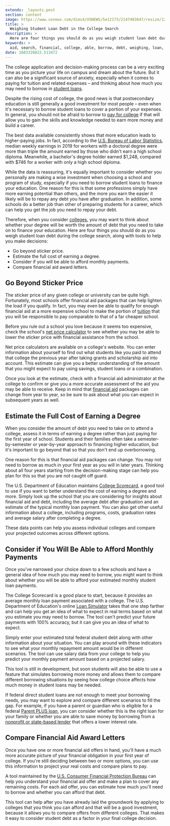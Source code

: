 ```yaml
--- 
extends: _layouts.post 
section: content 
image: https://www.usnews.com/dims4/USNEWS/5e12173/2147483647/resize/1200x%3E/quality/85/?url=http%3A%2F%2Fmedia.beam.usnews.com%2F2a%2Faa%2Fd3fc0fdd4263991b4b42dbe8e57f%2F201021-youngwomanfinances-stock.jpg 
title: > 
  Weighing Student Loan Debt in the College Search 
description: > 
  Here are four things you should do as you weigh student loan debt during the college search, along with tools to help you make decisions:Go beyond sticker price.Simply look up the school that you are considering for insights about financial aid and debt, including the average debt after graduation and an estimate of the typical monthly loan payment.The College Scorecard is a good place to start, because it provides an average monthly loan payment associated with a college.Simply enter your estimated total federal student debt along with other information about your situation.Compare Financial Aid Award LettersOnce you have one or more financial aid offers in hand, you'll have a much more accurate picture of your financial obligation in your first year of college. 
keywords: > 
  aid, search, financial, college, able, borrow, debt, weighing, loan, help, student, school, need 
date: 1603326822.513472 
--- 
```

<div><p>The college application and decision-making process can be a very exciting time as you picture your life on campus and dream about the future. But it can also be a significant source of anxiety, especially when it comes to paying for tuition and related expenses &#8211; and thinking about how much you may need to borrow in <a href="https://www.usnews.com/education/best-colleges/paying-for-college/student-loan">student loans</a>.</p><p>Despite the rising cost of college, the good news is that postsecondary education is still generally a good investment for most people &#8211; even when it's necessary to borrow student loans to cover a portion of your expenses. In general, you should not be afraid to borrow to <a href="https://www.usnews.com/education/best-colleges/paying-for-college">pay for college</a> if that will allow you to gain the skills and knowledge needed to earn more money and build a career.</p><p id="ad" class="ad lazy "></p><p>The best data available consistently shows that more education leads to higher-paying jobs. In fact, according to the <a href="https://www.bls.gov/careeroutlook/2020/data-on-display/education-pays.htm" target="_blank">U.S. Bureau of Labor Statistics</a>, median weekly earnings in 2019 for workers with a doctoral degree were more than triple the amount earned by those who didn't earn a high school diploma. Meanwhile, a bachelor's degree holder earned $1,248, compared with $746 for a worker with only a high school diploma. </p><p>While the data is reassuring, it's equally important to consider whether you personally are making a wise investment when choosing a school and program of study, especially if you need to borrow student loans to finance your education. One reason for this is that some professions simply have more earning potential than others, and the more you earn the easier it likely will be to repay any debt you have after graduation. In addition, some schools do a better job than other of preparing students for a career, which can help you get the job you need to repay your debt.</p><p id="ad" class="ad"></p><p>Therefore, when you consider <a href="https://www.usnews.com/best-colleges">colleges</a>, you may want to think about whether your degree will be worth the amount of debt that you need to take on to finance your education. Here are four things you should do as you weigh student loan debt during the college search, along with tools to help you make decisions:</p><ul>
 <li> Go beyond sticker price.</li>
 <li> Estimate the full cost of earning a degree.</li>
 <li> Consider if you will be able to afford monthly payments.</li>
 <li> Compare financial aid award letters.</li>
</ul><p size="5" class="Raw-slyvem-0 ftSHuE"><h2><b>Go Beyond Sticker Price</b></h2></p><p>The sticker price of any given college or university can be quite high. Fortunately, most schools offer financial aid packages that can help lighten the load if you qualify. In fact, you may even be able to qualify for enough financial aid at a more expensive school to make the portion of <a href="https://www.usnews.com/education/best-colleges/paying-for-college/articles/what-you-need-to-know-about-college-tuition-costs">tuition</a> that you will be responsible to pay comparable to that of a far cheaper school.</p><p>Before you rule out a school you love because it seems too expensive, check the school's <a href="https://www.usnews.com/education/best-colleges/paying-for-college/articles/2019-05-08/what-to-know-about-a-colleges-net-price-calculator">net price calculator</a> to see whether you may be able to lower the sticker price with financial assistance from the school.</p><p id="ad" class="ad lazy "></p><p>Net price calculators are available on a college's website. You can enter information about yourself to find out what students like you paid to attend that college the previous year after taking grants and scholarship aid into account. This estimate can give you a better understanding of the amount that you might expect to pay using savings, student loans or a combination.</p><p>Once you look at the estimate, check with a financial aid administrator at the college to confirm or give you a more accurate assessment of the aid you may be able to receive. Keep in mind that <a href="https://www.usnews.com/education/best-colleges/paying-for-college/articles/an-ultimate-guide-to-understanding-college-financial-aid">financial aid</a> packages can change from year to year, so be sure to ask about what you can expect in subsequent years as well.</p><p size="5" class="Raw-slyvem-0 ftSHuE"><h2><b>Estimate the Full Cost of Earning a Degree</b></h2></p><p>When you consider the amount of debt you need to take on to attend a college, assess it in terms of earning a degree rather than just paying for the first year of school. Students and their families often take a semester-by-semester or year-by-year approach to financing higher education, but it's important to go beyond that so that you don't end up overborrowing.</p><p id="ad" class="ad"></p><p>One reason for this is that financial aid packages can change. You may not need to borrow as much in your first year as you will in later years. Thinking about all four years starting from the decision-making stage can help you plan for this so that you are not caught off guard.</p><p>The U.S. Department of Education maintains <a href="https://collegescorecard.ed.gov/" target="_blank">College Scorecard</a>, a good tool to use if you want to better understand the cost of earning a degree and more. Simply look up the school that you are considering for insights about financial aid and debt, including the average debt after graduation and an estimate of the typical monthly loan payment. You can also get other useful information about a college, including programs, costs, graduation rates and average salary after completing a degree. </p><p>These data points can help you assess individual colleges and compare your projected outcomes across different options.</p><p size="5" class="Raw-slyvem-0 ftSHuE"><h2><b>Consider if You Will Be Able to Afford Monthly Payments</b></h2></p><p>Once you've narrowed your choice down to a few schools and have a general idea of how much you may need to borrow, you might want to think about whether you will be able to afford your estimated monthly student loan payments.</p><p>The College Scorecard is a good place to start, because it provides an average monthly loan payment associated with a college. The U.S. Department of Education's online <a href="https://studentaid.gov/loan-simulator/" target="_blank">Loan Simulator</a> takes that one step farther and can help you get an idea of what to expect in real terms based on what you estimate you may need to borrow. The tool can't predict your future payments with 100% accuracy, but it can give you an idea of what to expect. </p><p id="ad" class="ad lazy "></p><p id="ad" class="ad"></p><p>Simply enter your estimated total federal student debt along with other information about your situation. You can play around with these indicators to see what your monthly repayment amount would be in different scenarios. The tool can use salary data from your college to help you predict your monthly payment amount based on a projected salary.</p><p>This tool is still in development, but soon students will also be able to use a feature that simulates borrowing more money and allows them to compare different borrowing situations by seeing how college choice affects how much money in student loans may be needed.</p><p>If federal direct student loans are not enough to meet your borrowing needs, you may want to explore and compare different scenarios to fill the gap. For example, if you have a parent or guardian who is eligible for a federal <a href="//www.usnews.com/education/best-colleges/paying-for-college/slideshows/10-need-to-know-facts-about-parent-plus-loans">Parent PLUS loan</a>, you can consider whether this is the right loan for your family or whether you are able to save money by borrowing from a <a href="https://www.usnews.com/education/blogs/student-loan-ranger/articles/how-to-find-nonfederal-student-loans-aid-programs">nonprofit or state-based lender</a> that offers a lower interest rate.</p><p size="5" class="Raw-slyvem-0 ftSHuE"><h2><b>Compare Financial Aid Award Letters</b></h2></p><p>Once you have one or more financial aid offers in hand, you'll have a much more accurate picture of your financial obligation in your first year of college. If you're still deciding between two or more options, you can use this information to project your real costs and compare plans to pay.</p><p>A tool maintained by the <a href="https://www.consumerfinance.gov/paying-for-college/your-financial-path-to-graduation/" target="_blank">U.S. Consumer Financial Protection Bureau</a> can help you understand your financial aid offer and make a plan to cover any remaining costs. For each aid offer, you can estimate how much you'll need to borrow and whether you can afford that debt.</p><p id="ad" class="ad"></p><p>This tool can help after you have already laid the groundwork by applying to colleges that you think you can afford and that will be a good investment, because it allows you to compare offers from different colleges. That makes it easy to consider student debt as a factor in your final college decision.<br></p></div>